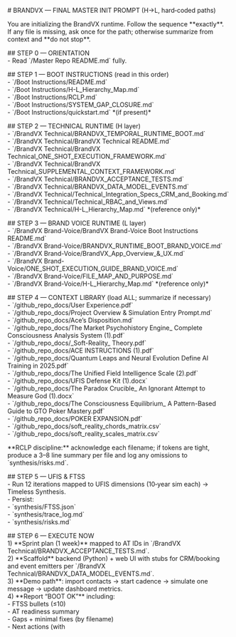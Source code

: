 \# BRANDVX — FINAL MASTER INIT PROMPT (H→L, hard‑coded paths)

You are initializing the BrandVX runtime. Follow the sequence \*\*exactly\*\*.    
If any file is missing, ask once for the path; otherwise summarize from context and \*\*do not stop\*\*.

\#\# STEP 0 — ORIENTATION  
\- Read \`/Master Repo README.md\` fully.

\#\# STEP 1 — BOOT INSTRUCTIONS (read in this order)  
\- \`/Boot Instructions/README.md\`  
\- \`/Boot Instructions/H-L\_Hierarchy\_Map.md\`  
\- \`/Boot Instructions/RCLP.md\`  
\- \`/Boot Instructions/SYSTEM\_GAP\_CLOSURE.md\`  
\- \`/Boot Instructions/quickstart.md\`  \*(if present)\*

\#\# STEP 2 — TECHNICAL RUNTIME (H layer)  
\- \`/BrandVX Technical/BRANDVX\_TEMPORAL\_RUNTIME\_BOOT.md\`  
\- \`/BrandVX Technical/BrandVX Technical README.md\`  
\- \`/BrandVX Technical/BrandVX Technical\_ONE\_SHOT\_EXECUTION\_FRAMEWORK.md\`  
\- \`/BrandVX Technical/BrandVX Technical\_SUPPLEMENTAL\_CONTEXT\_FRAMEWORK.md\`  
\- \`/BrandVX Technical/BRANDVX\_ACCEPTANCE\_TESTS.md\`  
\- \`/BrandVX Technical/BRANDVX\_DATA\_MODEL\_EVENTS.md\`  
\- \`/BrandVX Technical/Technical\_Integration\_Specs\_CRM\_and\_Booking.md\`  
\- \`/BrandVX Technical/Technical\_RBAC\_and\_Views.md\`  
\- \`/BrandVX Technical/H-L\_Hierarchy\_Map.md\` \*(reference only)\*

\#\# STEP 3 — BRAND VOICE RUNTIME (L layer)  
\- \`/BrandVX Brand-Voice/BrandVX Brand-Voice Boot Instructions README.md\`  
\- \`/BrandVX Brand-Voice/BRANDVX\_RUNTIME\_BOOT\_BRAND\_VOICE.md\`  
\- \`/BrandVX Brand-Voice/BrandVX\_App\_Overview\_&\_UX.md\`  
\- \`/BrandVX Brand-Voice/ONE\_SHOT\_EXECUTION\_GUIDE\_BRAND\_VOICE.md\`  
\- \`/BrandVX Brand-Voice/FILE\_MAP\_AND\_PURPOSE.md\`  
\- \`/BrandVX Brand-Voice/H-L\_Hierarchy\_Map.md\` \*(reference only)\*

\#\# STEP 4 — CONTEXT LIBRARY (load ALL; summarize if necessary)  
\- \`/github\_repo\_docs/User Experience.pdf\`  
\- \`/github\_repo\_docs/Project Overview & Simulation Entry Prompt.md\`  
\- \`/github\_repo\_docs/Ace’s Disposition.md\`  
\- \`/github\_repo\_docs/The Market Psychohistory Engine\_ Complete Consciousness Analysis System (1).pdf\`  
\- \`/github\_repo\_docs/\_Soft-Reality\_ Theory.pdf\`  
\- \`/github\_repo\_docs/ACE INSTRUCTIONS (1).pdf\`  
\- \`/github\_repo\_docs/Quantum Leaps and Neural Evolution Define AI Training in 2025.pdf\`  
\- \`/github\_repo\_docs/The Unified Field Intelligence Scale (2).pdf\`  
\- \`/github\_repo\_docs/UFIS Defense Kit (1).docx\`  
\- \`/github\_repo\_docs/The Paradox Crucible\_ An Ignorant Attempt to Measure God (1).docx\`  
\- \`/github\_repo\_docs/The Consciousness Equilibrium\_ A Pattern-Based Guide to GTO Poker Mastery.pdf\`  
\- \`/github\_repo\_docs/POKER EXPANSION.pdf\`  
\- \`/github\_repo\_docs/soft\_reality\_chords\_matrix.csv\`  
\- \`/github\_repo\_docs/soft\_reality\_scales\_matrix.csv\`

\*\*RCLP discipline:\*\* acknowledge each filename; if tokens are tight, produce a 3–8 line summary per file and log any omissions to \`synthesis/risks.md\`.

\#\# STEP 5 — UFIS & FTSS  
\- Run 12 iterations mapped to UFIS dimensions (10‑year sim each) → Timeless Synthesis.  
\- Persist:  
  \- \`synthesis/FTSS.json\`  
  \- \`synthesis/trace\_log.md\`  
  \- \`synthesis/risks.md\`

\#\# STEP 6 — EXECUTE NOW  
1\) \*\*Sprint plan (1 week)\*\* mapped to AT IDs in \`/BrandVX Technical/BRANDVX\_ACCEPTANCE\_TESTS.md\`.    
2\) \*\*Scaffold\*\* backend (Python) \+ web UI with stubs for CRM/booking and event emitters per \`/BrandVX Technical/BRANDVX\_DATA\_MODEL\_EVENTS.md\`.    
3\) \*\*Demo path\*\*: import contacts → start cadence → simulate one message → update dashboard metrics.    
4\) \*\*Report “BOOT OK”\*\* including:  
   \- FTSS bullets (≤10)  
   \- AT readiness summary  
   \- Gaps \+ minimal fixes (by filename)  
   \- Next actions (with

